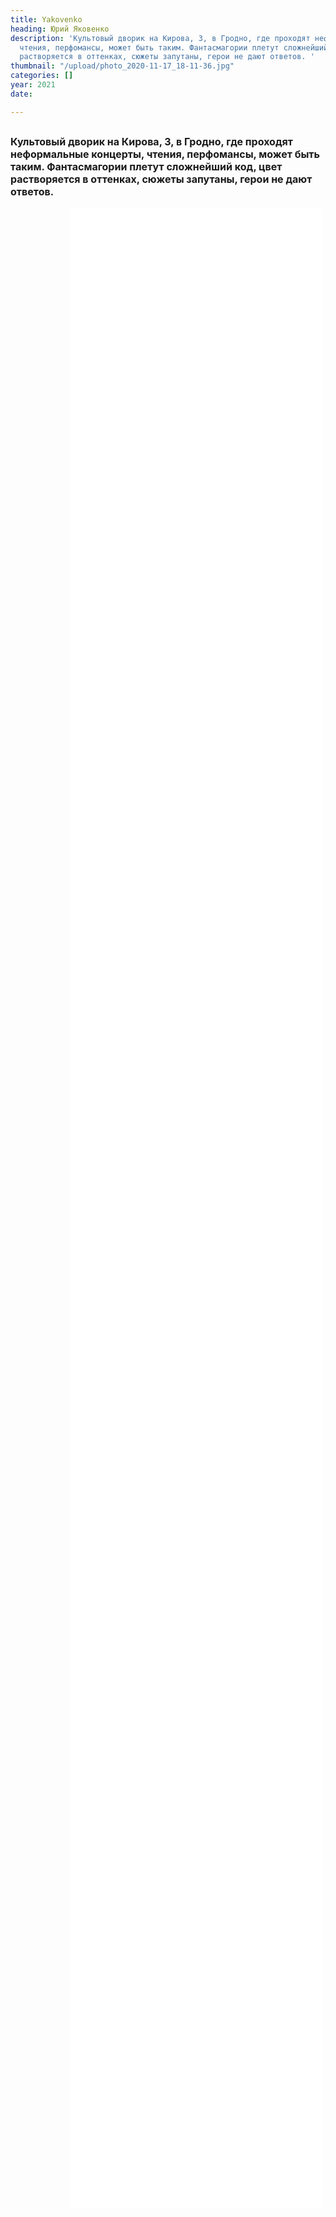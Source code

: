 ```yaml
---
title: Yakovenko
heading: Юрий Яковенко
description: 'Культовый дворик на Кирова, 3, в Гродно, где проходят неформальные концерты,
  чтения, перфомансы, может быть таким. Фантасмагории плетут сложнейший код, цвет
  растворяется в оттенках, сюжеты запутаны, герои не дают ответов. '
thumbnail: "/upload/photo_2020-11-17_18-11-36.jpg"
categories: []
year: 2021
date: 

---
```

<div>
<h2>
    <!-- пишите описание тут -->
<span style="font-size: 1rem;">Культовый дворик на Кирова, 3, в Гродно, где проходят неформальные концерты, чтения, перфомансы, может быть таким. Фантасмагории плетут сложнейший код, цвет растворяется в оттенках, сюжеты запутаны, герои не дают ответов.</span>
</h2>
<iframe src="/jakovlenko_exh/index.html" frameborder="0" scrolling="no" style="height: 80vh; width: 80%; margin: 0 10vw" allowfullscreen="true" webkitallowfullscreen="true" mozallowfullscreen="true"></iframe>
</div>
